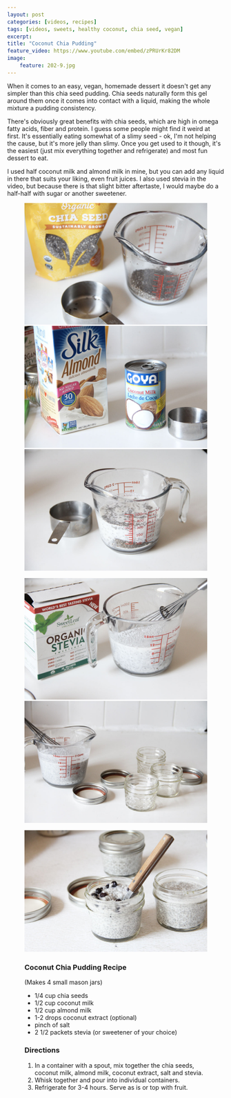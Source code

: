 ```yaml
---
layout: post
categories: [videos, recipes]
tags: [videos, sweets, healthy coconut, chia seed, vegan]
excerpt: 
title: "Coconut Chia Pudding"
feature_video: https://www.youtube.com/embed/zPRUrKr82DM
image:
    feature: 202-9.jpg
---
```


When it comes to an easy, vegan, homemade dessert it doesn't get any simpler than this chia seed pudding.  Chia seeds naturally form this gel around them once it comes into contact with a liquid, making the whole mixture a pudding consistency.  

There's obviously great benefits with chia seeds, which are high in omega fatty acids, fiber and protein.  I guess some people might find it weird at first.  It's essentially eating somewhat of a slimy seed - ok, I'm not helping the cause, but it's more jelly than slimy.  Once you get used to it though, it's the easiest (just mix everything together and refrigerate) and most fun dessert to eat.

I used half coconut milk and almond milk in mine, but you can add any liquid in there that suits your liking, even fruit juices.  I also used stevia in the video, but because there is that slight bitter aftertaste, I would maybe do a half-half with sugar or another sweetener.


<figure class="third">
    <img src="/images/202-2.jpg">
    <img src="/images/202-3.jpg">
    <img src="/images/202-4.jpg">
</figure>

<figure class="half">
    <img src="/images/202-5.jpg">
    <img src="/images/202-6.jpg">
</figure>

<figure>
    <img src="/images/202-10.jpg">
</figure>

<figure class="ingredients" markdown="1">

### Coconut Chia Pudding Recipe

(Makes 4 small mason jars)

- 1/4 cup chia seeds
- 1/2 cup coconut milk
- 1/2 cup almond milk
- 1-2 drops coconut extract (optional)
- pinch of salt
- 2 1/2 packets stevia (or sweetener of your choice)

</figure>
<figure class="directions" markdown="1">

### Directions

1. In a container with a spout, mix together the chia seeds, coconut milk, almond milk, coconut extract, salt and stevia.
2. Whisk together and pour into individual containers.
3. Refrigerate for 3-4 hours.  Serve as is or top with fruit.

</figure>
